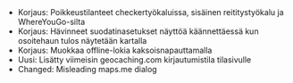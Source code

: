 ##
- Korjaus: Poikkeustilanteet checkertyökaluissa, sisäinen reititystyökalu ja WhereYouGo-silta
- Korjaus: Hävinneet suodatinasetukset näyttöä käännettäessä kun osoitehaun tulos näytetään kartalla
- Korjaus: Muokkaa offline-lokia kaksoisnapauttamalla
- Uusi: Lisätty viimeisin geocaching.com kirjautumistila tilasivulle
- Changed: Misleading maps.me dialog
